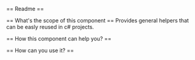 == Readme ==

== What's the scope of this component ==
Provides general helpers that can be easly reused in c# projects.

== How this component can help you? ==

== How can you use it? ==

